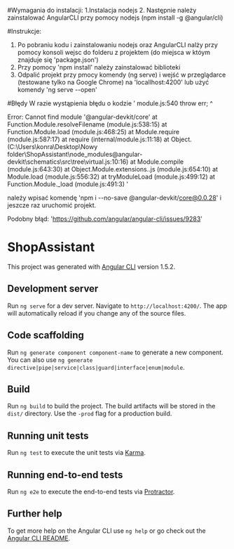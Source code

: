 #Wymagania do instalacji:
1.Instalacja nodejs
2. Następnie należy zainstalować AngularCLI przy pomocy nodejs (npm install -g @angular/cli)

#Instrukcje:
1. Po pobraniu kodu i zainstalowaniu nodejs oraz AngularCLI nalży przy pomocy konsoli wejsc do folderu z projektem 
(do miejsca w któym znajduje się 'package.json')
2. Przy pomocy 'npm install' należy zainstalować biblioteki
3. Odpalić projekt przy pmocy komendy (ng serve) i wejść w przeglądarce (testowane tylko na Google Chrome) na 'locallhost:4200'
lub użyć komendy 'ng serve --open'

#Błędy
W razie wystąpienia błędu o kodzie '
module.js:540
    throw err;
    ^

Error: Cannot find module '@angular-devkit/core'
    at Function.Module.resolveFilename (module.js:538:15)
    at Function.Module.load (module.js:468:25)
    at Module.require (module.js:587:17)
    at require (internal/module.js:11:18)
    at Object.<anonymous> (C:\Users\konra\Desktop\Nowy folder\ShopAssistant\node_modules\@angular-devkit\schematics\src\tree\virtual.js:10:16)
    at Module.compile (module.js:643:30)
    at Object.Module.extensions..js (module.js:654:10)
    at Module.load (module.js:556:32)
    at tryModuleLoad (module.js:499:12)
    at Function.Module._load (module.js:491:3)
' 

należy wpisać komendę 'npm i --no-save @angular-devkit/core@0.0.28' i jeszcze raz uruchomić projekt.

Podobny błąd: 'https://github.com/angular/angular-cli/issues/9283'

# ShopAssistant

This project was generated with [Angular CLI](https://github.com/angular/angular-cli) version 1.5.2.

## Development server

Run `ng serve` for a dev server. Navigate to `http://localhost:4200/`. The app will automatically reload if you change any of the source files.

## Code scaffolding

Run `ng generate component component-name` to generate a new component. You can also use `ng generate directive|pipe|service|class|guard|interface|enum|module`.

## Build

Run `ng build` to build the project. The build artifacts will be stored in the `dist/` directory. Use the `-prod` flag for a production build.

## Running unit tests

Run `ng test` to execute the unit tests via [Karma](https://karma-runner.github.io).

## Running end-to-end tests

Run `ng e2e` to execute the end-to-end tests via [Protractor](http://www.protractortest.org/).

## Further help

To get more help on the Angular CLI use `ng help` or go check out the [Angular CLI README](https://github.com/angular/angular-cli/blob/master/README.md).
